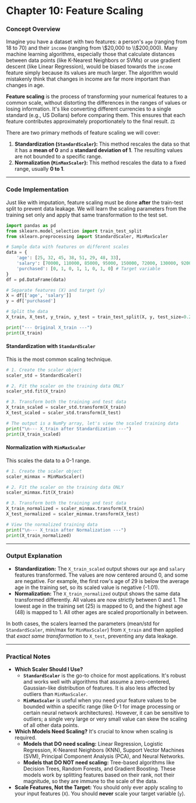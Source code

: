 # Chapter 10: Feature Scaling

### Concept Overview

Imagine you have a dataset with two features: a person's `age` (ranging from 18 to 70) and their `income` (ranging from \\$20,000 to \\$200,000). Many machine learning algorithms, especially those that calculate distances between data points (like K-Nearest Neighbors or SVMs) or use gradient descent (like Linear Regression), would be biased towards the `income` feature simply because its values are much larger. The algorithm would mistakenly think that changes in income are far more important than changes in age.

**Feature scaling** is the process of transforming your numerical features to a common scale, without distorting the differences in the ranges of values or losing information. It's like converting different currencies to a single standard (e.g., US Dollars) before comparing them. This ensures that each feature contributes approximately proportionately to the final result. ⚖️

There are two primary methods of feature scaling we will cover:

1.  **Standardization (`StandardScaler`):** This method rescales the data so that it has a **mean of 0** and a **standard deviation of 1**. The resulting values are not bounded to a specific range.
2.  **Normalization (`MinMaxScaler`):** This method rescales the data to a fixed range, usually **0 to 1**.

-----

### Code Implementation

Just like with imputation, feature scaling must be done **after** the train-test split to prevent data leakage. We will learn the scaling parameters from the training set only and apply that same transformation to the test set.

```python
import pandas as pd
from sklearn.model_selection import train_test_split
from sklearn.preprocessing import StandardScaler, MinMaxScaler

# Sample data with features on different scales
data = {
    'age': [25, 32, 45, 38, 51, 29, 48, 33],
    'salary': [70000, 110000, 85000, 95000, 150000, 72000, 130000, 92000],
    'purchased': [0, 1, 0, 1, 1, 0, 1, 0] # Target variable
}
df = pd.DataFrame(data)

# Separate features (X) and target (y)
X = df[['age', 'salary']]
y = df['purchased']

# Split the data
X_train, X_test, y_train, y_test = train_test_split(X, y, test_size=0.25, random_state=42)

print("--- Original X_train ---")
print(X_train)
```

#### Standardization with `StandardScaler`

This is the most common scaling technique.

```python
# 1. Create the scaler object
scaler_std = StandardScaler()

# 2. Fit the scaler on the training data ONLY
scaler_std.fit(X_train)

# 3. Transform both the training and test data
X_train_scaled = scaler_std.transform(X_train)
X_test_scaled = scaler_std.transform(X_test)

# The output is a NumPy array, let's view the scaled training data
print("\n--- X_train after Standardization ---")
print(X_train_scaled)
```

#### Normalization with `MinMaxScaler`

This scales the data to a 0-1 range.

```python
# 1. Create the scaler object
scaler_minmax = MinMaxScaler()

# 2. Fit the scaler on the training data ONLY
scaler_minmax.fit(X_train)

# 3. Transform both the training and test data
X_train_normalized = scaler_minmax.transform(X_train)
X_test_normalized = scaler_minmax.transform(X_test)

# View the normalized training data
print("\n--- X_train after Normalization ---")
print(X_train_normalized)
```

-----

### Output Explanation

  * **Standardization:** The `X_train_scaled` output shows our `age` and `salary` features transformed. The values are now centered around 0, and some are negative. For example, the first row's age of 29 is below the average age in the training set, so its scaled value is negative (-1.01).
  * **Normalization:** The `X_train_normalized` output shows the same data transformed differently. All values are now strictly between 0 and 1. The lowest age in the training set (25) is mapped to 0, and the highest age (48) is mapped to 1. All other ages are scaled proportionally in between.

In both cases, the scalers learned the parameters (mean/std for `StandardScaler`, min/max for `MinMaxScaler`) from `X_train` and then applied that *exact same transformation* to `X_test`, preventing any data leakage.

-----

### Practical Notes

  * **Which Scaler Should I Use?**
      * **`StandardScaler`** is the go-to choice for most applications. It's robust and works well with algorithms that assume a zero-centered, Gaussian-like distribution of features. It is also less affected by outliers than `MinMaxScaler`.
      * **`MinMaxScaler`** is useful when you need your feature values to be bounded within a specific range (like 0-1 for image processing or certain neural network architectures). However, it can be sensitive to outliers; a single very large or very small value can skew the scaling of all other data points.
  * **Which Models Need Scaling?** It's crucial to know when scaling is required.
      * **Models that DO need scaling:** Linear Regression, Logistic Regression, K-Nearest Neighbors (KNN), Support Vector Machines (SVM), Principal Component Analysis (PCA), and Neural Networks.
      * **Models that DO NOT need scaling:** Tree-based algorithms like Decision Trees, Random Forests, and Gradient Boosting. These models work by splitting features based on their rank, not their magnitude, so they are immune to the scale of the data.
  * **Scale Features, Not the Target:** You should only ever apply scaling to your input features (`X`). You should **never** scale your target variable (`y`).